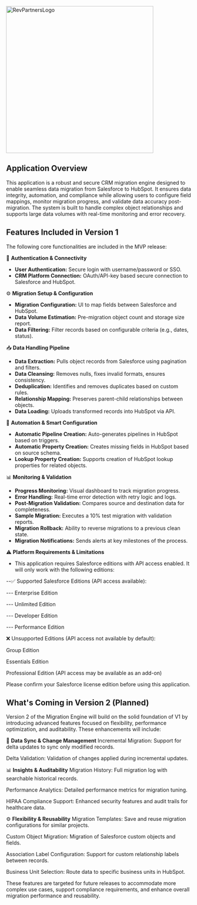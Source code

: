 

<img src="https://9040550.fs1.hubspotusercontent-na1.net/hubfs/9040550/__hs-marketplace__/RP%20Green%20Logo-3-1.png" alt="RevPartnersLogo" width="400"/>

## Application Overview
This application is a robust and secure CRM migration engine designed to enable seamless data migration from Salesforce to HubSpot. It ensures data integrity, automation, and compliance while allowing users to configure field mappings, monitor migration progress, and validate data accuracy post-migration. The system is built to handle complex object relationships and supports large data volumes with real-time monitoring and error recovery.

## Features Included in Version 1
The following core functionalities are included in the MVP release:

🔐 **Authentication & Connectivity**
- **User Authentication:** Secure login with username/password or SSO.
- **CRM Platform Connection:** OAuth/API-key based secure connection to Salesforce and HubSpot.

⚙️ **Migration Setup & Configuration**
- **Migration Configuration:** UI to map fields between Salesforce and HubSpot.
- **Data Volume Estimation:** Pre-migration object count and storage size report.
- **Data Filtering:** Filter records based on configurable criteria (e.g., dates, status).

📥  **Data Handling Pipeline**
- **Data Extraction:** Pulls object records from Salesforce using pagination and filters.
- **Data Cleansing:** Removes nulls, fixes invalid formats, ensures consistency.
- **Deduplication:** Identifies and removes duplicates based on custom rules.
- **Relationship Mapping:** Preserves parent-child relationships between objects.
- **Data Loading:** Uploads transformed records into HubSpot via API.

🧩 **Automation & Smart Configuration**
- **Automatic Pipeline Creation:** Auto-generates pipelines in HubSpot based on triggers.
- **Automatic Property Creation:** Creates missing fields in HubSpot based on source schema.
- **Lookup Property Creation:** Supports creation of HubSpot lookup properties for related objects.

📊 **Monitoring & Validation**
- **Progress Monitoring:** Visual dashboard to track migration progress.
- **Error Handling:** Real-time error detection with retry logic and logs.
- **Post-Migration Validation:** Compares source and destination data for completeness.
- **Sample Migration:** Executes a 10% test migration with validation reports.
- **Migration Rollback:** Ability to reverse migrations to a previous clean state.
- **Migration Notifications:** Sends alerts at key milestones of the process.

⚠️ **Platform Requirements & Limitations**
- This application requires Salesforce editions with API access enabled. It will only work with the following editions:

--✅ Supported Salesforce Editions (API access available):

--- Enterprise Edition

--- Unlimited Edition

--- Developer Edition

--- Performance Edition

❌ Unsupported Editions (API access not available by default):

Group Edition

Essentials Edition

Professional Edition (API access may be available as an add-on)

Please confirm your Salesforce license edition before using this application.


## What's Coming in Version 2 (Planned)
Version 2 of the Migration Engine will build on the solid foundation of V1 by introducing advanced features focused on flexibility, performance optimization, and auditability. These enhancements will include:

🔄 **Data Sync & Change Management**
Incremental Migration: Support for delta updates to sync only modified records.

Delta Validation: Validation of changes applied during incremental updates.

📊 **Insights & Auditability**
Migration History: Full migration log with searchable historical records.

Performance Analytics: Detailed performance metrics for migration tuning.

HIPAA Compliance Support: Enhanced security features and audit trails for healthcare data.

⚙️ **Flexibility & Reusability**
Migration Templates: Save and reuse migration configurations for similar projects.

Custom Object Migration: Migration of Salesforce custom objects and fields.

Association Label Configuration: Support for custom relationship labels between records.

Business Unit Selection: Route data to specific business units in HubSpot.

These features are targeted for future releases to accommodate more complex use cases, support compliance requirements, and enhance overall migration performance and reusability.

